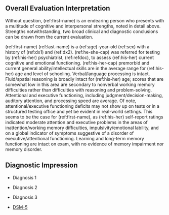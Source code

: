 ## Overall Evaluation Interpretation

Without question, (ref:first-name) is an endearing person who presents with a
multitude of cognitive and interpersonal strengths, noted in detail above.
Strengths notwithstanding, two broad clinical and diagnostic conclusions can be
drawn from the current evaluation.

(ref:first-name) (ref:last-name) is a (ref:age)-year-old (ref:sex) with a
history of (ref:dx1) and (ref:dx2). (ref:he-she-cap) was referred for testing by
(ref:his-her) psychiatrist, (ref:refdoc), to assess (ref:his-her) current
cognitive and emotional functioning. (ref:his-her-cap) premorbid and current
general ability/intellectual skills are in the average range for (ref:his-her)
age and level of schooling. Verbal/language processing is intact. Fluid/spatial
reasoning is broadly intact for (ref:his-her) age; scores that are somewhat low
in this area are secondary to nonverbal working memory difficulties rather than
difficulties with reasoning and problem-solving. Attentional and executive
functioning, including judgment/decision-making, auditory attention, and
processing speed are average. Of note, attentional/executive functioning
deficits may not show up on tests or in a structured testing office and yet be
evident in real-world settings. This seems to be the case for (ref:first-name),
as (ref:his-her) self-report ratings indicated moderate attention and executive
problems in the areas of inattention/working memory difficulties,
impulsivity/emotional lability, and on a global indicator of symptoms suggestive
of a disorder of executive/attentional functioning. Learning and long-term
memory functioning are intact on exam, with no evidence of memory impairment nor
memory disorder.

## Diagnostic Impression

- Diagnosis 1
- Diagnosis 2
- Diagnosis 3

- [DSM-5](dsm5_icd10_diagnoses.md)
